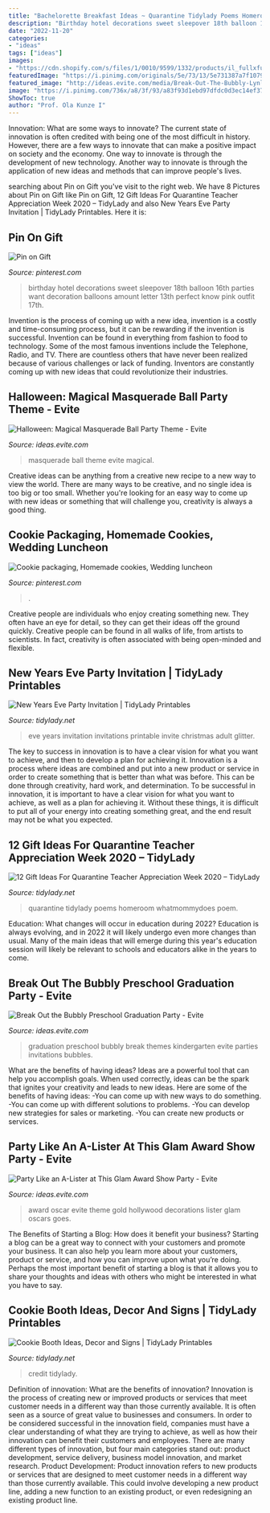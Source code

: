 ```yaml
---
title: "Bachelorette Breakfast Ideas ~ Quarantine Tidylady Poems Homeroom Whatmommydoes Poem"
description: "Birthday hotel decorations sweet sleepover 18th balloon 16th parties want decoration balloons amount letter 13th perfect know pink outfit 17th"
date: "2022-11-20"
categories:
- "ideas"
tags: ["ideas"]
images:
- "https://cdn.shopify.com/s/files/1/0010/9599/1332/products/il_fullxfull.2220354807_owbr_1200x1200.jpg?v=1580505849"
featuredImage: "https://i.pinimg.com/originals/5e/73/13/5e731387a7f107918c139f2c9c3084c3.jpg"
featured_image: "http://ideas.evite.com/media/Break-Out-The-Bubbly-Lynlyy-1200.jpg"
image: "https://i.pinimg.com/736x/a8/3f/93/a83f93d1ebd97dfdc0d3ec14ef37c6c6.jpg"
ShowToc: true
author: "Prof. Ola Kunze I"
---
```



Innovation: What are some ways to innovate?
The current state of innovation is often credited with being one of the most difficult in history. However, there are a few ways to innovate that can make a positive impact on society and the economy. One way to innovate is through the development of new technology. Another way to innovate is through the application of new ideas and methods that can improve people's lives.

	

		
searching about Pin on Gift you've visit to the right web. We have 8 Pictures about Pin on Gift like Pin on Gift, 12 Gift Ideas For Quarantine Teacher Appreciation Week 2020 – TidyLady and also New Years Eve Party Invitation | TidyLady Printables. Here it is:
		
    
## Pin On Gift

<img loading=lazy src="https://i.pinimg.com/736x/a8/3f/93/a83f93d1ebd97dfdc0d3ec14ef37c6c6.jpg" onerror="this.onerror=null;this.src='https://tse4.mm.bing.net/th?id=OIP.mgUtxU5R5PM6_0QjRqlyGwHaJ4&amp;pid=15.1';" alt="Pin on Gift">

_Source: pinterest.com_

>birthday hotel decorations sweet sleepover 18th balloon 16th parties want decoration balloons amount letter 13th perfect know pink outfit 17th. 

	

Invention is the process of coming up with a new idea, invention is a costly and time-consuming process, but it can be rewarding if the invention is successful. Invention can be found in everything from fashion to food to technology. Some of the most famous inventions include the Telephone, Radio, and TV. There are countless others that have never been realized because of various challenges or lack of funding. Inventors are constantly coming up with new ideas that could revolutionize their industries.

    
## Halloween: Magical Masquerade Ball Party Theme - Evite

<img loading=lazy src="http://ideas.evite.com/media/Magical-Masquerade-Ball-Mood-Board-1200.jpg" onerror="this.onerror=null;this.src='https://tse4.mm.bing.net/th?id=OIP.CxP8P_dgeqnCnN8mG0nl6AHaE8&amp;pid=15.1';" alt="Halloween: Magical Masquerade Ball Party Theme - Evite">

_Source: ideas.evite.com_

>masquerade ball theme evite magical. 

	

Creative ideas can be anything from a creative new recipe to a new way to view the world. There are many ways to be creative, and no single idea is too big or too small. Whether you're looking for an easy way to come up with new ideas or something that will challenge you, creativity is always a good thing.

    
## Cookie Packaging, Homemade Cookies, Wedding Luncheon

<img loading=lazy src="https://i.pinimg.com/originals/5e/73/13/5e731387a7f107918c139f2c9c3084c3.jpg" onerror="this.onerror=null;this.src='https://tse2.mm.bing.net/th?id=OIP.SQtlLRlAS4YQRSttB1fVpgHaFj&amp;pid=15.1';" alt="Cookie packaging, Homemade cookies, Wedding luncheon">

_Source: pinterest.com_

>. 

	

Creative people are individuals who enjoy creating something new. They often have an eye for detail, so they can get their ideas off the ground quickly. Creative people can be found in all walks of life, from artists to scientists. In fact, creativity is often associated with being open-minded and flexible.

    
## New Years Eve Party Invitation | TidyLady Printables

<img loading=lazy src="http://cdn.shopify.com/s/files/1/0010/9599/1332/products/il_fullxfull.1342724668_8wno_1200x1200.jpg?v=1580447998" onerror="this.onerror=null;this.src='https://tse1.mm.bing.net/th?id=OIP.REBc_dLYwuuAarEspfQSoAHaHa&amp;pid=15.1';" alt="New Years Eve Party Invitation | TidyLady Printables">

_Source: tidylady.net_

>eve years invitation invitations printable invite christmas adult glitter. 

	

The key to success in innovation is to have a clear vision for what you want to achieve, and then to develop a plan for achieving it.
Innovation is a process where ideas are combined and put into a new product or service in order to create something that is better than what was before. This can be done through creativity, hard work, and determination. To be successful in innovation, it is important to have a clear vision for what you want to achieve, as well as a plan for achieving it. Without these things, it is difficult to put all of your energy into creating something great, and the end result may not be what you expected.

    
## 12 Gift Ideas For Quarantine Teacher Appreciation Week 2020 – TidyLady

<img loading=lazy src="http://cdn.shopify.com/s/files/1/0010/9599/1332/articles/quar20203_1200x1200.jpg?v=1587661725" onerror="this.onerror=null;this.src='https://tse2.mm.bing.net/th?id=OIP.i6uz0-GkDadOSP9xWwq_WAHaLH&amp;pid=15.1';" alt="12 Gift Ideas For Quarantine Teacher Appreciation Week 2020 – TidyLady">

_Source: tidylady.net_

>quarantine tidylady poems homeroom whatmommydoes poem. 

	

Education: What changes will occur in education during 2022?
Education is always evolving, and in 2022 it will likely undergo even more changes than usual. Many of the main ideas that will emerge during this year's education session will likely be relevant to schools and educators alike in the years to come.

    
## Break Out The Bubbly Preschool Graduation Party - Evite

<img loading=lazy src="http://ideas.evite.com/media/Break-Out-The-Bubbly-Lynlyy-1200.jpg" onerror="this.onerror=null;this.src='https://tse3.mm.bing.net/th?id=OIP.s6Wxk8JRD43PgDV2_pieuQHaFj&amp;pid=15.1';" alt="Break Out the Bubbly Preschool Graduation Party - Evite">

_Source: ideas.evite.com_

>graduation preschool bubbly break themes kindergarten evite parties invitations bubbles. 

	

What are the benefits of having ideas?
Ideas are a powerful tool that can help you accomplish goals. When used correctly, ideas can be the spark that ignites your creativity and leads to new ideas. Here are some of the benefits of having ideas: 
-You can come up with new ways to do something. 
-You can come up with different solutions to problems. 
-You can develop new strategies for sales or marketing. 
-You can create new products or services.

    
## Party Like An A-Lister At This Glam Award Show Party - Evite

<img loading=lazy src="http://ideas.evite.com/media/Evite-And-the-Award-Goes-To-Featured.jpg" onerror="this.onerror=null;this.src='https://tse3.mm.bing.net/th?id=OIP.AfMSHoQfw2DulSu7pvx4xAHaLH&amp;pid=15.1';" alt="Party Like an A-Lister at This Glam Award Show Party - Evite">

_Source: ideas.evite.com_

>award oscar evite theme gold hollywood decorations lister glam oscars goes. 

	

The Benefits of Starting a Blog: How does it benefit your business?
Starting a blog can be a great way to connect with your customers and promote your business. It can also help you learn more about your customers, product or service, and how you can improve upon what you’re doing. Perhaps the most important benefit of starting a blog is that it allows you to share your thoughts and ideas with others who might be interested in what you have to say.

    
## Cookie Booth Ideas, Decor And Signs | TidyLady Printables

<img loading=lazy src="https://cdn.shopify.com/s/files/1/0010/9599/1332/products/il_fullxfull.2220354807_owbr_1200x1200.jpg?v=1580505849" onerror="this.onerror=null;this.src='https://tse3.mm.bing.net/th?id=OIP.9HI7ByP40v0yZlSlNMRGLQHaHa&amp;pid=15.1';" alt="Cookie Booth Ideas, Decor and Signs | TidyLady Printables">

_Source: tidylady.net_

>credit tidylady. 

	

Definition of innovation: What are the benefits of innovation?
Innovation is the process of creating new or improved products or services that meet customer needs in a different way than those currently available. It is often seen as a source of great value to businesses and consumers. In order to be considered successful in the innovation field, companies must have a clear understanding of what they are trying to achieve, as well as how their innovation can benefit their customers and employees. There are many different types of innovation, but four main categories stand out: product development, service delivery, business model innovation, and market research. Product Development: Product innovation refers to new products or services that are designed to meet customer needs in a different way than those currently available. This could involve developing a new product line, adding a new function to an existing product, or even redesigning an existing product line.

